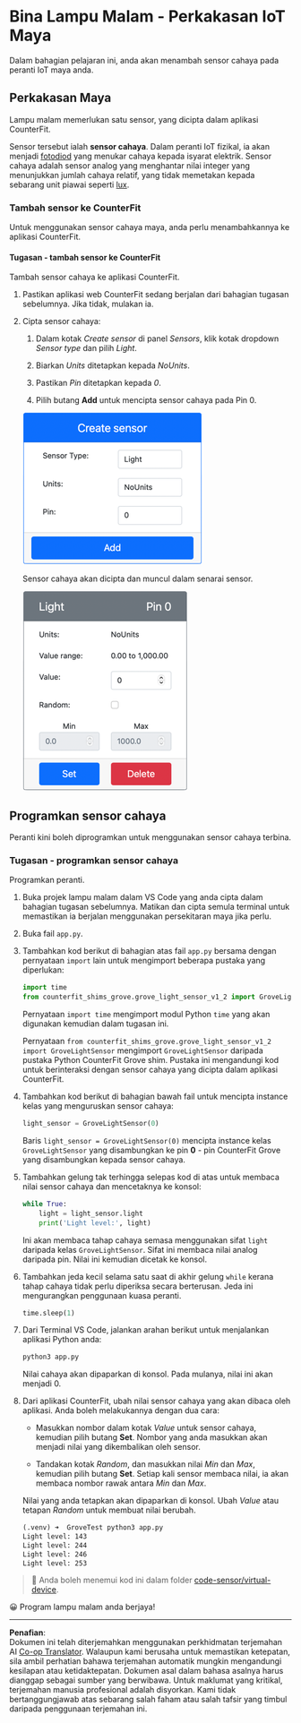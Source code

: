 <!--
CO_OP_TRANSLATOR_METADATA:
{
  "original_hash": "11f10c6760fb8202cf368422702fdf70",
  "translation_date": "2025-08-27T22:34:33+00:00",
  "source_file": "1-getting-started/lessons/3-sensors-and-actuators/virtual-device-sensor.md",
  "language_code": "ms"
}
-->
# Bina Lampu Malam - Perkakasan IoT Maya

Dalam bahagian pelajaran ini, anda akan menambah sensor cahaya pada peranti IoT maya anda.

## Perkakasan Maya

Lampu malam memerlukan satu sensor, yang dicipta dalam aplikasi CounterFit.

Sensor tersebut ialah **sensor cahaya**. Dalam peranti IoT fizikal, ia akan menjadi [fotodiod](https://wikipedia.org/wiki/Photodiode) yang menukar cahaya kepada isyarat elektrik. Sensor cahaya adalah sensor analog yang menghantar nilai integer yang menunjukkan jumlah cahaya relatif, yang tidak memetakan kepada sebarang unit piawai seperti [lux](https://wikipedia.org/wiki/Lux).

### Tambah sensor ke CounterFit

Untuk menggunakan sensor cahaya maya, anda perlu menambahkannya ke aplikasi CounterFit.

#### Tugasan - tambah sensor ke CounterFit

Tambah sensor cahaya ke aplikasi CounterFit.

1. Pastikan aplikasi web CounterFit sedang berjalan dari bahagian tugasan sebelumnya. Jika tidak, mulakan ia.

1. Cipta sensor cahaya:

    1. Dalam kotak *Create sensor* di panel *Sensors*, klik kotak dropdown *Sensor type* dan pilih *Light*.

    1. Biarkan *Units* ditetapkan kepada *NoUnits*.

    1. Pastikan *Pin* ditetapkan kepada *0*.

    1. Pilih butang **Add** untuk mencipta sensor cahaya pada Pin 0.

    ![Tetapan sensor cahaya](../../../../../translated_images/counterfit-create-light-sensor.9f36a5e0d4458d8d554d54b34d2c806d56093d6e49fddcda2d20f6fef7f5cce1.ms.png)

    Sensor cahaya akan dicipta dan muncul dalam senarai sensor.

    ![Sensor cahaya dicipta](../../../../../translated_images/counterfit-light-sensor.5d0f5584df56b90f6b2561910d9cb20dfbd73eeff2177c238d38f4de54aefae1.ms.png)

## Programkan sensor cahaya

Peranti kini boleh diprogramkan untuk menggunakan sensor cahaya terbina.

### Tugasan - programkan sensor cahaya

Programkan peranti.

1. Buka projek lampu malam dalam VS Code yang anda cipta dalam bahagian tugasan sebelumnya. Matikan dan cipta semula terminal untuk memastikan ia berjalan menggunakan persekitaran maya jika perlu.

1. Buka fail `app.py`.

1. Tambahkan kod berikut di bahagian atas fail `app.py` bersama dengan pernyataan `import` lain untuk mengimport beberapa pustaka yang diperlukan:

    ```python
    import time
    from counterfit_shims_grove.grove_light_sensor_v1_2 import GroveLightSensor
    ```

    Pernyataan `import time` mengimport modul Python `time` yang akan digunakan kemudian dalam tugasan ini.

    Pernyataan `from counterfit_shims_grove.grove_light_sensor_v1_2 import GroveLightSensor` mengimport `GroveLightSensor` daripada pustaka Python CounterFit Grove shim. Pustaka ini mengandungi kod untuk berinteraksi dengan sensor cahaya yang dicipta dalam aplikasi CounterFit.

1. Tambahkan kod berikut di bahagian bawah fail untuk mencipta instance kelas yang menguruskan sensor cahaya:

    ```python
    light_sensor = GroveLightSensor(0)
    ```

    Baris `light_sensor = GroveLightSensor(0)` mencipta instance kelas `GroveLightSensor` yang disambungkan ke pin **0** - pin CounterFit Grove yang disambungkan kepada sensor cahaya.

1. Tambahkan gelung tak terhingga selepas kod di atas untuk membaca nilai sensor cahaya dan mencetaknya ke konsol:

    ```python
    while True:
        light = light_sensor.light
        print('Light level:', light)
    ```

    Ini akan membaca tahap cahaya semasa menggunakan sifat `light` daripada kelas `GroveLightSensor`. Sifat ini membaca nilai analog daripada pin. Nilai ini kemudian dicetak ke konsol.

1. Tambahkan jeda kecil selama satu saat di akhir gelung `while` kerana tahap cahaya tidak perlu diperiksa secara berterusan. Jeda ini mengurangkan penggunaan kuasa peranti.

    ```python
    time.sleep(1)
    ```

1. Dari Terminal VS Code, jalankan arahan berikut untuk menjalankan aplikasi Python anda:

    ```sh
    python3 app.py
    ```

    Nilai cahaya akan dipaparkan di konsol. Pada mulanya, nilai ini akan menjadi 0.

1. Dari aplikasi CounterFit, ubah nilai sensor cahaya yang akan dibaca oleh aplikasi. Anda boleh melakukannya dengan dua cara:

    * Masukkan nombor dalam kotak *Value* untuk sensor cahaya, kemudian pilih butang **Set**. Nombor yang anda masukkan akan menjadi nilai yang dikembalikan oleh sensor.

    * Tandakan kotak *Random*, dan masukkan nilai *Min* dan *Max*, kemudian pilih butang **Set**. Setiap kali sensor membaca nilai, ia akan membaca nombor rawak antara *Min* dan *Max*.

    Nilai yang anda tetapkan akan dipaparkan di konsol. Ubah *Value* atau tetapan *Random* untuk membuat nilai berubah.

    ```output
    (.venv) ➜  GroveTest python3 app.py 
    Light level: 143
    Light level: 244
    Light level: 246
    Light level: 253
    ```

> 💁 Anda boleh menemui kod ini dalam folder [code-sensor/virtual-device](../../../../../1-getting-started/lessons/3-sensors-and-actuators/code-sensor/virtual-device).

😀 Program lampu malam anda berjaya!

---

**Penafian**:  
Dokumen ini telah diterjemahkan menggunakan perkhidmatan terjemahan AI [Co-op Translator](https://github.com/Azure/co-op-translator). Walaupun kami berusaha untuk memastikan ketepatan, sila ambil perhatian bahawa terjemahan automatik mungkin mengandungi kesilapan atau ketidaktepatan. Dokumen asal dalam bahasa asalnya harus dianggap sebagai sumber yang berwibawa. Untuk maklumat yang kritikal, terjemahan manusia profesional adalah disyorkan. Kami tidak bertanggungjawab atas sebarang salah faham atau salah tafsir yang timbul daripada penggunaan terjemahan ini.